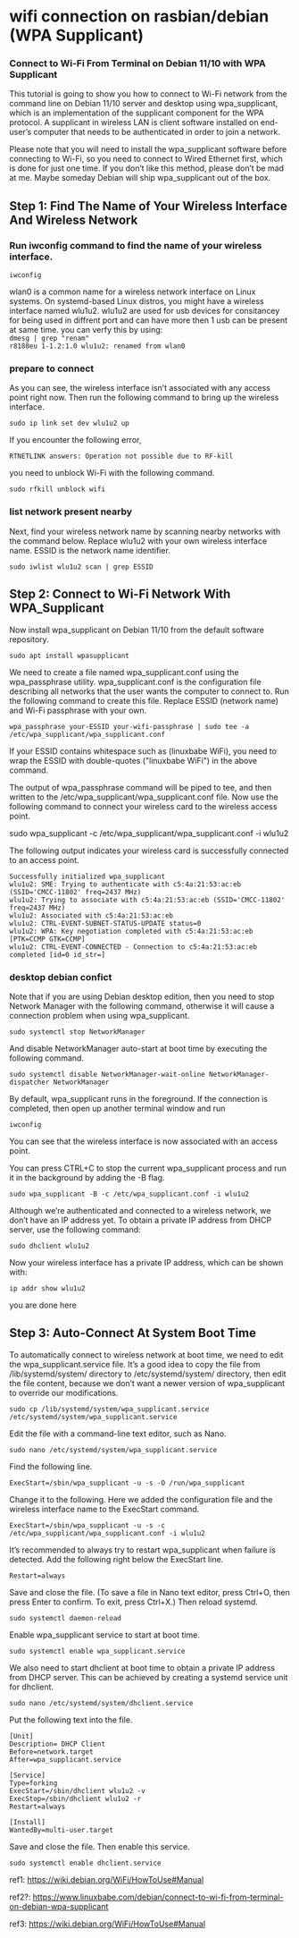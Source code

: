 # wifi connection on rasbian/debian (WPA Supplicant)
### Connect to Wi-Fi From Terminal on Debian 11/10 with WPA Supplicant


This tutorial is going to show you how to connect to Wi-Fi network from the command line on Debian 11/10 server and desktop using wpa_supplicant, which is an implementation of the supplicant component for the WPA protocol. A supplicant in wireless LAN is client software installed on end-user’s computer that needs to be authenticated in order to join a network.

Please note that you will need to install the wpa_supplicant software before connecting to Wi-Fi, so you need to connect to Wired Ethernet first, which is done for just one time. If you don’t like this method, please don’t be mad at me. Maybe someday Debian will ship wpa_supplicant out of the box.

## Step 1: Find The Name of Your Wireless Interface And Wireless Network

### Run iwconfig command to find the name of your wireless interface.

`iwconfig`

wlan0 is a common name for a wireless network interface on Linux systems. On systemd-based Linux distros, you might have a wireless interface named wlu1u2. wlu1u2 are used for usb devices for consitancey for being used in diffrent port and can have more then 1 usb can be present at same time. you can verfy this by using:</br>
`dmesg | grep "renam"`</br> 
`r8188eu 1-1.2:1.0 wlu1u2: renamed from wlan0`

### prepare to connect 
As you can see, the wireless interface isn’t associated with any access point right now. Then run the following command to bring up the wireless interface.

`sudo ip link set dev wlu1u2 up`

If you encounter the following error,

`RTNETLINK answers: Operation not possible due to RF-kill`

you need to unblock Wi-Fi with the following command.

`sudo rfkill unblock wifi`

### list network present nearby 
Next, find your wireless network name by scanning nearby networks with the command below. Replace wlu1u2 with your own wireless interface name. ESSID is the network name identifier.

`sudo iwlist wlu1u2 scan | grep ESSID`


## Step 2: Connect to Wi-Fi Network With WPA_Supplicant

Now install wpa_supplicant on Debian 11/10 from the default software repository.

`sudo apt install wpasupplicant`

We need to create a file named wpa_supplicant.conf using the wpa_passphrase utility. wpa_supplicant.conf is the configuration file describing all networks that the user wants the computer to connect to. Run the following command to create this file. Replace ESSID (network name) and Wi-Fi passphrase with your own.

`wpa_passphrase your-ESSID your-wifi-passphrase | sudo tee -a /etc/wpa_supplicant/wpa_supplicant.conf`

If your ESSID contains whitespace such as (linuxbabe WiFi), you need to wrap the ESSID with double-quotes ("linuxbabe WiFi") in the above command.

The output of wpa_passphrase command will be piped to tee, and then written to the /etc/wpa_supplicant/wpa_supplicant.conf file. Now use the following command to connect your wireless card to the wireless access point.

sudo wpa_supplicant -c /etc/wpa_supplicant/wpa_supplicant.conf -i wlu1u2

The following output indicates your wireless card is successfully connected to an access point.

    Successfully initialized wpa_supplicant
    wlu1u2: SME: Trying to authenticate with c5:4a:21:53:ac:eb (SSID='CMCC-11802' freq=2437 MHz)
    wlu1u2: Trying to associate with c5:4a:21:53:ac:eb (SSID='CMCC-11802' freq=2437 MHz)
    wlu1u2: Associated with c5:4a:21:53:ac:eb
    wlu1u2: CTRL-EVENT-SUBNET-STATUS-UPDATE status=0
    wlu1u2: WPA: Key negotiation completed with c5:4a:21:53:ac:eb [PTK=CCMP GTK=CCMP]
    wlu1u2: CTRL-EVENT-CONNECTED - Connection to c5:4a:21:53:ac:eb completed [id=0 id_str=]

### desktop debian confict 
Note that if you are using Debian desktop edition, then you need to stop Network Manager with the following command, otherwise it will cause a connection problem when using wpa_supplicant.

`sudo systemctl stop NetworkManager`

And disable NetworkManager auto-start at boot time by executing the following command.

`sudo systemctl disable NetworkManager-wait-online NetworkManager-dispatcher NetworkManager`

By default, wpa_supplicant runs in the foreground. If the connection is completed, then open up another terminal window and run

`iwconfig`

You can see that the wireless interface is now associated with an access point.

You can press CTRL+C to stop the current wpa_supplicant process and run it in the background by adding the -B flag.

`sudo wpa_supplicant -B -c /etc/wpa_supplicant.conf -i wlu1u2`

Although we’re authenticated and connected to a wireless network, we don’t have an IP address yet. To obtain a private IP address from DHCP server, use the following command:

`sudo dhclient wlu1u2`

Now your wireless interface has a private IP address, which can be shown with:

`ip addr show wlu1u2`

you are done here 


## Step 3: Auto-Connect At System Boot Time

To automatically connect to wireless network at boot time, we need to edit the wpa_supplicant.service file. It’s a good idea to copy the file from /lib/systemd/system/ directory to /etc/systemd/system/ directory, then edit the file content, because we don’t want a newer version of wpa_supplicant to override our modifications.

`sudo cp /lib/systemd/system/wpa_supplicant.service /etc/systemd/system/wpa_supplicant.service`

Edit the file with a command-line text editor, such as Nano.

`sudo nano /etc/systemd/system/wpa_supplicant.service`

Find the following line.

`ExecStart=/sbin/wpa_supplicant -u -s -O /run/wpa_supplicant`

Change it to the following. Here we added the configuration file and the wireless interface name to the ExecStart command.

`ExecStart=/sbin/wpa_supplicant -u -s -c /etc/wpa_supplicant/wpa_supplicant.conf -i wlu1u2`

It’s recommended to always try to restart wpa_supplicant when failure is detected. Add the following right below the ExecStart line.

`Restart=always`

Save and close the file. (To save a file in Nano text editor, press Ctrl+O, then press Enter to confirm. To exit, press Ctrl+X.) Then reload systemd.

`sudo systemctl daemon-reload`

Enable wpa_supplicant service to start at boot time.

`sudo systemctl enable wpa_supplicant.service`

We also need to start dhclient at boot time to obtain a private IP address from DHCP server. This can be achieved by creating a systemd service unit for dhclient.

`sudo nano /etc/systemd/system/dhclient.service`

Put the following text into the file.
    
    [Unit]
    Description= DHCP Client
    Before=network.target
    After=wpa_supplicant.service
    
    [Service]
    Type=forking
    ExecStart=/sbin/dhclient wlu1u2 -v
    ExecStop=/sbin/dhclient wlu1u2 -r
    Restart=always
     
    [Install]
    WantedBy=multi-user.target

Save and close the file. Then enable this service.

`sudo systemctl enable dhclient.service`












ref1: https://wiki.debian.org/WiFi/HowToUse#Manual

ref2?: https://www.linuxbabe.com/debian/connect-to-wi-fi-from-terminal-on-debian-wpa-supplicant

ref3: https://wiki.debian.org/WiFi/HowToUse#Manual




